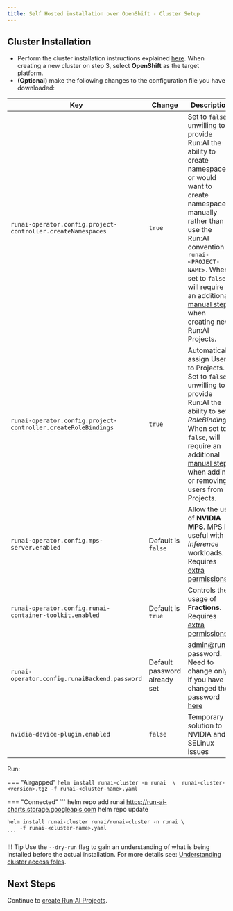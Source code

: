 ```yaml
---
title: Self Hosted installation over OpenShift - Cluster Setup
---
```

## Cluster Installation

* Perform the cluster installation instructions explained [here](../../../cluster-setup/cluster-install/#step-3-install-runai). When creating a new cluster on step 3, select __OpenShift__ as the target platform.
* __(Optional)__ make the following changes to the configuration file you have downloaded:


|  Key     |  Change  | Description |
|----------|----------|-------------| 
| `runai-operator.config.project-controller.createNamespaces` |  `true` | Set to `false` if unwilling to provide Run:AI the ability to create namespaces, or would want to create namespaces manually rather than use the Run:AI convention of `runai-<PROJECT-NAME>`. When set to `false`, will require an additional [manual step](project-management.md) when creating new Run:AI Projects. | 
| `runai-operator.config.project-controller.createRoleBindings` |  `true` | Automatically assign Users to Projects. Set to `false` if unwilling to provide Run:AI the ability to set _RoleBinding_. When set to `false`, will require an additional [manual step](project-management.md) when adding or removing users from Projects.  | 
| `runai-operator.config.mps-server.enabled` | Default is `false` | Allow the use of __NVIDIA MPS__. MPS is useful with _Inference_ workloads. Requires [extra permissions](../preparations/#cluster-installation) | 
| `runai-operator.config.runai-container-toolkit.enabled` | Default is `true` | Controls the usage of __Fractions__. Requires [extra permissions](../preparations/#cluster-installation) | 
| `runai-operator.config.runaiBackend.password` | Default password already set  | admin@run.ai password. Need to change only if you have changed the password [here](../backend/#other-changes-to-perform) | 
| `nvidia-device-plugin.enabled` | `false` | Temporary solution to NVIDIA and SELinux issues | 




<!-- 
admission-controller:
  args:
    runaiFractionalMinAllocationEnforcementBytes: 1000000  
-->

Run:

=== "Airgapped"
    ```
    helm install runai-cluster -n runai  \ 
      runai-cluster-<version>.tgz -f runai-<cluster-name>.yaml  
    ```

=== "Connected"
    ```
    helm repo add runai https://run-ai-charts.storage.googleapis.com
    helm repo update

    helm install runai-cluster runai/runai-cluster -n runai \
        -f runai-<cluster-name>.yaml
    ```


!!! Tip
    Use the  `--dry-run` flag to gain an understanding of what is being installed before the actual installation. For more details see: [Understanding cluster access foles](../../../advanced/access-roles/).




## Next Steps

Continue to [create Run:AI Projects](project-management.md).
